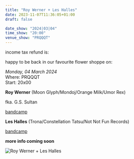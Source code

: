 ```yaml
---
title: "Roy Werner + Les Halles"
date: 2023-11-07T11:36:05+01:00
draft: false

date_show: "2024|03|04"
time_show: "20:00"
venue_show: "PRQQQT"
---
```


income tax refund is:

happy to be back in our favourite flower shoppe on:

_Monday, 04 March 2024_
\
Where: PRQQQT
\
Start: 20x00

**Roy Werner** (Moon Glyph/Mondoj/Orange Milk/Umor Rex)

fka. G.S. Sultan

[bandcamp](https://roywerner.bandcamp.com/album/imagine-my-surprise)

**Les Halles** (Trona/Constellation Tatsu/Not Not Fun Records)

[bandcamp](https://halles.bandcamp.com/album/eight-fantasies)

**more info coming soon**

![Roy Werner + Les Halles](../../posters/2024-03-04.jpg)

